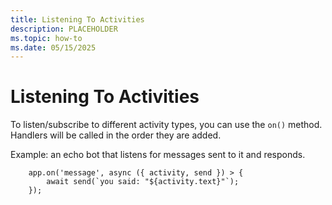```yaml
---
title: Listening To Activities
description: PLACEHOLDER
ms.topic: how-to
ms.date: 05/15/2025
---
```


# Listening To Activities

To listen/subscribe to different activity types, you can use the `on()` method. Handlers will be called in the order they are added.

Example: an echo bot that listens for messages sent to it and responds.

```
    app.on('message', async ({ activity, send }) > {
        await send(`you said: "${activity.text}"`);
    });
```